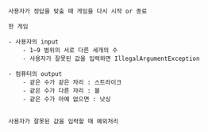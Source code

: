 
    사용자가 정답을 맞출 때 게임을 다시 시작 or 종료 
    
    한 게임

    - 사용자의 input
        - 1~9 범위의 서로 다른 세개의 수
        - 사용자가 잘못된 값을 입력하면 IllegalArgumentException

    - 컴퓨터의 output
        - 같은 수가 같은 자리 : 스트라이크
        - 같은 수가 다른 자리 : 볼
        - 같은 수가 아예 없으면 : 낫싱

    
    사용자가 잘못된 값을 입력할 때 예외처리